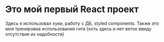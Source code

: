 # Это мой первый React проект

Здесь я использовал хуки, работу с ДБ, styled components. Также это моя тренировка использования гита (хоть здесь и нет веток ввиду отсутствия их надобности)
 
